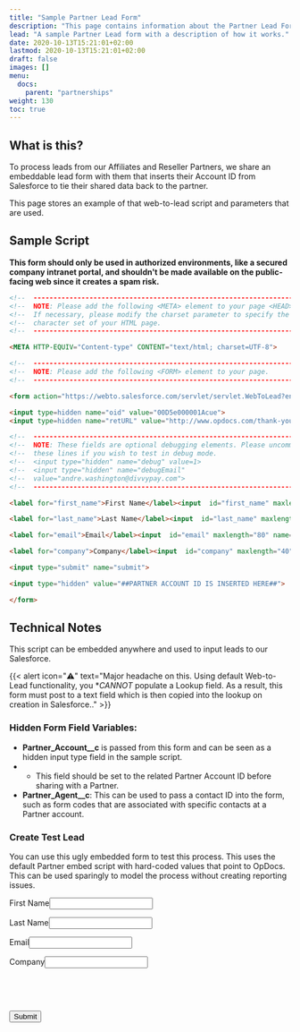 ```yaml
---
title: "Sample Partner Lead Form"
description: "This page contains information about the Partner Lead Form and a sample script for review."
lead: "A sample Partner Lead form with a description of how it works."
date: 2020-10-13T15:21:01+02:00
lastmod: 2020-10-13T15:21:01+02:00
draft: false
images: []
menu:
  docs:
    parent: "partnerships"
weight: 130
toc: true
---
```


## What is this?
To process leads from our Affiliates and Reseller Partners, we share an embeddable lead form with them that inserts their Account ID from Salesforce to tie their shared data back to the partner. 

This page stores an example of that web-to-lead script and parameters that are used. 

## Sample Script

**This form should only be used in authorized environments, like a secured company intranet portal, and shouldn't be made available on the public-facing web since it creates a spam risk.** 

```html
<!--  ----------------------------------------------------------------------  -->
<!--  NOTE: Please add the following <META> element to your page <HEAD>.      -->
<!--  If necessary, please modify the charset parameter to specify the        -->
<!--  character set of your HTML page.                                        -->
<!--  ----------------------------------------------------------------------  -->

<META HTTP-EQUIV="Content-type" CONTENT="text/html; charset=UTF-8">

<!--  ----------------------------------------------------------------------  -->
<!--  NOTE: Please add the following <FORM> element to your page.             -->
<!--  ----------------------------------------------------------------------  -->

<form action="https://webto.salesforce.com/servlet/servlet.WebToLead?encoding=UTF-8" method="POST">

<input type=hidden name="oid" value="00D5e000001Acue">
<input type=hidden name="retURL" value="http://www.opdocs.com/thank-you">

<!--  ----------------------------------------------------------------------  -->
<!--  NOTE: These fields are optional debugging elements. Please uncomment    -->
<!--  these lines if you wish to test in debug mode.                          -->
<!--  <input type="hidden" name="debug" value=1>                              -->
<!--  <input type="hidden" name="debugEmail"                                  -->
<!--  value="andre.washington@divvypay.com">                                  -->
<!--  ----------------------------------------------------------------------  -->

<label for="first_name">First Name</label><input  id="first_name" maxlength="40" name="first_name" size="20" type="text" /><br>

<label for="last_name">Last Name</label><input  id="last_name" maxlength="80" name="last_name" size="20" type="text" /><br>

<label for="email">Email</label><input  id="email" maxlength="80" name="email" size="20" type="text" /><br>

<label for="company">Company</label><input  id="company" maxlength="40" name="company" size="20" type="text" /><br>

<input type="submit" name="submit">

<input type="hidden" value="##PARTNER ACCOUNT ID IS INSERTED HERE##">

</form>
```

## Technical Notes

This script can be embedded anywhere and used to input leads to our Salesforce. 

{{< alert icon="⚠️" text="Major headache on this. Using default Web-to-Lead functionality, you **CANNOT* populate a Lookup field. As a result, this form must post to a text field which is then copied into the lookup on creation in Salesforce.</a>." >}}


### **Hidden Form Field Variables**:
- **Partner_Account__c** is passed from this form and can be seen as a hidden input type field in the sample script. 
- - This field should be set to the related Partner Account ID before sharing with a Partner.
- **Partner_Agent__c**: This can be used to pass a contact ID into the form, such as form codes that are associated with specific contacts at a Partner account.

### Create Test Lead

You can use this ugly embedded form to test this process. This uses the default Partner embed script with hard-coded values that point to OpDocs. This can be used sparingly to model the process without creating reporting issues.


<!--  ----------------------------------------------------------------------  -->
<!--  NOTE: Please add the following <META> element to your page <HEAD>.      -->
<!--  If necessary, please modify the charset parameter to specify the        -->
<!--  character set of your HTML page.                                        -->
<!--  ----------------------------------------------------------------------  -->

<META HTTP-EQUIV="Content-type" CONTENT="text/html; charset=UTF-8">

<!--  ----------------------------------------------------------------------  -->
<!--  NOTE: Please add the following <FORM> element to your page.             -->
<!--  ----------------------------------------------------------------------  -->

<form action="https://webto.salesforce.com/servlet/servlet.WebToLead?encoding=UTF-8" method="POST">

<input type=hidden name="oid" value="00D5e000001Acue">
<input type=hidden name="retURL" value="www.salesforce.com">

<!--  ----------------------------------------------------------------------  -->
<!--  NOTE: These fields are optional debugging elements. Please uncomment    -->
<!--  these lines if you wish to test in debug mode.                          -->
<!--  <input type="hidden" name="debug" value=1>                              -->
<!--  <input type="hidden" name="debugEmail"                                  -->
<!--  value="andre.washington@divvypay.com">                                  -->
<!--  ----------------------------------------------------------------------  -->

<label for="first_name">First Name</label><input  id="first_name" maxlength="40" name="first_name" size="20" type="text" /><br>

<label for="last_name">Last Name</label><input  id="last_name" maxlength="80" name="last_name" size="20" type="text" /><br>

<label for="email">Email</label><input  id="email" maxlength="80" name="email" size="20" type="text" /><br>

<label for="company">Company</label><input  id="company" maxlength="40" name="company" size="20" type="text" /><br>

<input type="hidden" name="00N5e00000D7iHN" id="00N5e00000D7iHN" value="0015e000006LTveAAG" /><br>

<input type="hidden" name="lead_source" id="lead_source" value="Web" /><br>

<input type="submit" name="submit">

</form>
